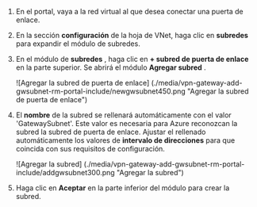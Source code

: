 1. En el portal, vaya a la red virtual al que desea conectar una puerta de enlace.

2. En la sección **configuración** de la hoja de VNet, haga clic en **subredes** para expandir el módulo de subredes.

3. En el módulo de **subredes** , haga clic en **+ subred de puerta de enlace** en la parte superior. Se abrirá el módulo **Agregar subred** . 

    ![Agregar la subred de puerta de enlace] (./media/vpn-gateway-add-gwsubnet-rm-portal-include/newgwsubnet450.png "Agregar la subred de puerta de enlace")

4. El **nombre** de la subred se rellenará automáticamente con el valor 'GatewaySubnet'. Este valor es necesaria para Azure reconozcan la subred la subred de puerta de enlace. Ajustar el rellenado automáticamente los valores de **intervalo de direcciones** para que coincida con sus requisitos de configuración.

    ![Agregar la subred] (./media/vpn-gateway-add-gwsubnet-rm-portal-include/addgwsubnet300.png "Agregar la subred")

6. Haga clic en **Aceptar** en la parte inferior del módulo para crear la subred.

